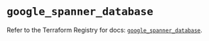 # `google_spanner_database`

Refer to the Terraform Registry for docs: [`google_spanner_database`](https://registry.terraform.io/providers/hashicorp/google-beta/6.14.1/docs/resources/google_spanner_database).
